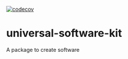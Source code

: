 [![codecov](https://codecov.io/gh/104-Berlin/universal-software-kit/branch/main/graph/badge.svg?token=3SACB52NF2)](https://codecov.io/gh/104-Berlin/universal-software-kit)
# universal-software-kit
 A package to create software
